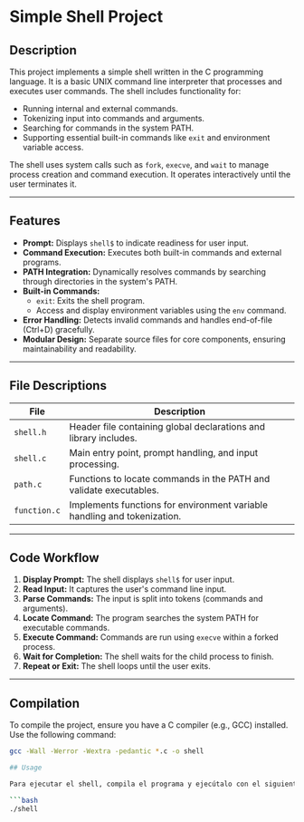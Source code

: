 # Simple Shell Project

## Description

This project implements a simple shell written in the C programming language. It is a basic UNIX command line interpreter that processes and executes user commands. The shell includes functionality for:

- Running internal and external commands.
- Tokenizing input into commands and arguments.
- Searching for commands in the system PATH.
- Supporting essential built-in commands like `exit` and environment variable access.

The shell uses system calls such as `fork`, `execve`, and `wait` to manage process creation and command execution. It operates interactively until the user terminates it.

---

## Features

- **Prompt:** Displays `shell$` to indicate readiness for user input.
- **Command Execution:** Executes both built-in commands and external programs.
- **PATH Integration:** Dynamically resolves commands by searching through directories in the system's PATH.
- **Built-in Commands:**
  - `exit`: Exits the shell program.
  - Access and display environment variables using the `env` command.
- **Error Handling:** Detects invalid commands and handles end-of-file (Ctrl+D) gracefully.
- **Modular Design:** Separate source files for core components, ensuring maintainability and readability.

---

## File Descriptions

| File         | Description                                                             |
| ------------ | ----------------------------------------------------------------------- |
| `shell.h`    | Header file containing global declarations and library includes.        |
| `shell.c`    | Main entry point, prompt handling, and input processing.                |
| `path.c`     | Functions to locate commands in the PATH and validate executables.      |
| `function.c` | Implements functions for environment variable handling and tokenization.|

---

## Code Workflow

1. **Display Prompt:** The shell displays `shell$` for user input.
2. **Read Input:** It captures the user's command line input.
3. **Parse Commands:** The input is split into tokens (commands and arguments).
4. **Locate Command:** The program searches the system PATH for executable commands.
5. **Execute Command:** Commands are run using `execve` within a forked process.
6. **Wait for Completion:** The shell waits for the child process to finish.
7. **Repeat or Exit:** The shell loops until the user exits.

---

## Compilation

To compile the project, ensure you have a C compiler (e.g., GCC) installed. Use the following command:

```bash
gcc -Wall -Werror -Wextra -pedantic *.c -o shell

## Usage

Para ejecutar el shell, compila el programa y ejecútalo con el siguiente comando:

```bash
./shell

